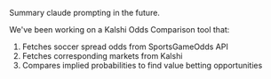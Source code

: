 Summary claude prompting in the future.

We've been working on a Kalshi Odds Comparison tool that:
1. Fetches soccer spread odds from SportsGameOdds API
2. Fetches corresponding markets from Kalshi
3. Compares implied probabilities to find value betting opportunities